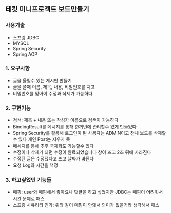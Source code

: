 ## 테킷 미니프로젝트 보드만들기
### 사용기술
- 스프링 JDBC
 -  MYSQL
 -  Spring Security
 -  Spring AOP
### 1. 요구사항
- 글을 올릴수 있는 게시판 만들기
- 글을 쓸때 이름, 제목, 내용, 비밀번호를 치고
- 비밀번호를 맞아야 수정과 삭제가 가능하다

### 2. 구현기능
- 검색: 제목 + 내용 또는 작성자 이름으로 검색이 가능하다
- BindingResult를 메시지를 통해 한꺼번에 관리할수 있게 만들었다
- Spring Security를 활용해 로그인이 된 사용자는 ADMIN이고 전체 보드를 삭제할 수 있다 개인 Post는 지우지 못
- 메세지를 통해 추후 국제화도 가능할수 있다
- 수정이나 삭제가 되면 수정이 완료되었습니다 창이 뜨고 2초 뒤에 사라진다
- 수정된 글은 수정됐다고 뜨고 날짜가 바뀐다
- 요청 Log와 시간을 책정

### 3. 하고싶었던 기능들
- 매핑: user와 매핑해서 좋아요나 댓글을 하고 싶었지만 JDBC는 매핑이 어려워서 시간 문제로 패스
- 스프링 시큐리티 인가: 위와 같이 매핑이 안돼서 의미가 없을거라 생각해서 패스
